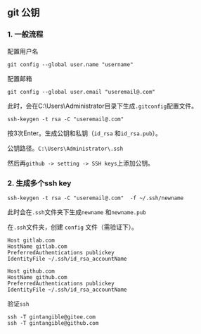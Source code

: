 ##  git 公钥

### 1. 一般流程

配置用户名

```
git config --global user.name "username"
```

配置邮箱 

```
git config --global user.email "useremail@.com"
```

此时，会在C:\Users\Administrator目录下生成`.gitconfig`配置文件。

```
ssh-keygen -t rsa -C "useremail@.com"
```

按3次Enter。生成公钥和私钥（`id_rsa` 和`id_rsa.pub`）。

公钥路径。` C:\Users\Administrator\.ssh `

然后再`github -> setting -> SSH keys`上添加公钥。

### 2. 生成多个ssh key

```
ssh-keygen -t rsa -C "useremail@.com"  -f ~/.ssh/newname 
```

此时会在`.ssh`文件夹下生成`newname` 和`newname.pub`

在`.ssh`文件夹，创建 `config` 文件（需验证下）。

```
Host gitlab.com
HostName gitlab.com
PreferredAuthentications publickey
IdentityFile ~/.ssh/id_rsa_accountName

Host github.com
HostName github.com
PreferredAuthentications publickey
IdentityFile ~/.ssh/id_rsa_accountName
```

验证`ssh`

```
ssh -T gintangible@gitee.com
ssh -T gintangible@github.com
```









